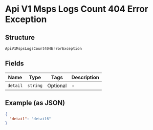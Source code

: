 
# Api V1 Msps Logs Count 404 Error Exception

## Structure

`ApiV1MspsLogsCount404ErrorException`

## Fields

| Name | Type | Tags | Description |
|  --- | --- | --- | --- |
| `detail` | `string` | Optional | - |

## Example (as JSON)

```json
{
  "detail": "detail6"
}
```

